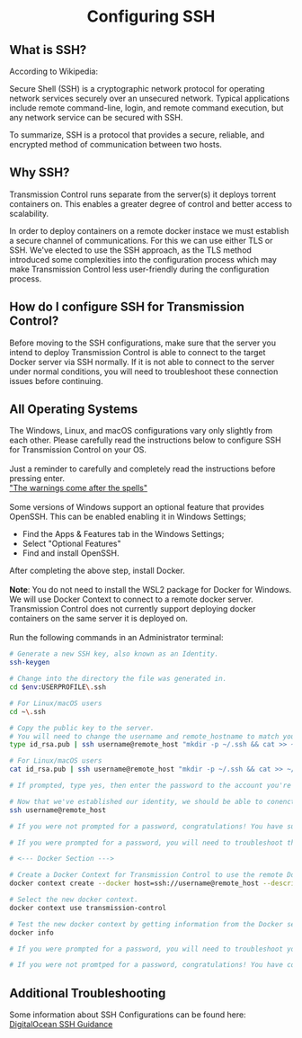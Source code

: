 # <h1 align="center">Configuring SSH</h1>

## What is SSH?
According to Wikipedia:

Secure Shell (SSH) is a cryptographic network protocol for operating network services securely over an unsecured network. Typical applications include remote command-line, login, and remote command execution, but any network service can be secured with SSH. 

To summarize, SSH is a protocol that provides a secure, reliable, and encrypted method of communication between two hosts.

## Why SSH?
Transmission Control runs separate from the server(s) it deploys torrent containers on. This enables a greater degree of control and better access to scalability. 

In order to deploy containers on a remote docker instace we must establish a secure channel of communications. For this we can use either TLS or SSH. We've elected to use the SSH approach, as the TLS method introduced some complexities into the configuration process which may make Transmission Control less user-friendly during the configuration process.

## How do I configure SSH for Transmission Control?
Before moving to the SSH configurations, make sure that the server you intend to deploy Transmission Control is able to connect to the target Docker server via SSH normally. If it is not able to connect to the server under normal conditions, you will need to troubleshoot these connection issues before continuing.

## All Operating Systems

The Windows, Linux, and macOS configurations vary only slightly from each other. Please carefully read the instructions below to configure SSH for Transmission Control on your OS.
<br><br>
Just a reminder to carefully and completely read the instructions before pressing enter.<br>
["The warnings come after the spells"](https://youtu.be/S8r8RAkLuz0?t=225)
<br><br>
Some versions of Windows support an optional feature that provides OpenSSH. This can be enabled enabling it in Windows Settings;
    
- Find the Apps & Features tab in the Windows Settings;
- Select "Optional Features"
- Find and install OpenSSH.


After completing the above step, install Docker.
<br><br>
<b>Note</b>: You do not need to install the WSL2 package for Docker for Windows. We will use Docker Context to connect to a remote docker server. Transmission Control does not currently support deploying docker containers on the same server it is deployed on.
<br><br>
Run the following commands in an Administrator terminal:
```bash
# Generate a new SSH key, also known as an Identity.
ssh-keygen

# Change into the directory the file was generated in.
cd $env:USERPROFILE\.ssh

# For Linux/macOS users
cd ~\.ssh

# Copy the public key to the server.
# You will need to change the username and remote_hostname to match your environment.
type id_rsa.pub | ssh username@remote_host "mkdir -p ~/.ssh && cat >> ~/.ssh/authorized_keys"

# For Linux/macOS users
cat id_rsa.pub | ssh username@remote_host "mkdir -p ~/.ssh && cat >> ~/.ssh/authorized_keys"

# If prompted, type yes, then enter the password to the account you're attempting to connect to.

# Now that we've established our identity, we should be able to conenct to the server without a password.
ssh username@remote_host

# If you were not prompted for a password, congratulations! You have successfully configured SSH for Transmission Control. You may proceed into the Docker Section.

# If you were prompted for a password, you will need to troubleshoot the connection issue. Please refer to the documentation from Digital Ocean for more information.

# <--- Docker Section --->

# Create a Docker Context for Transmission Control to use the remote Docker environment.
docker context create --docker host=ssh://username@remote_host --description="Context for Transmission Control Remote Docker Connection" transmission-control

# Select the new docker context.
docker context use transmission-control

# Test the new docker context by getting information from the Docker server.
docker info

# If you were prompted for a password, you will need to troubleshoot your ssh agent. If the issue persists, using SSH Host Configs is also supported by docker. You will need to change the host=ssh://username@remote_host to the name of the host config in your .ssh/config file. if you take this approach.

# If you were not promtped for a password, congratulations! You have configured Docker and SSH for Transmission Control.
```

## Additional Troubleshooting

Some information about SSH Configurations can be found here: [DigitalOcean SSH Guidance](https://www.digitalocean.com/community/tutorials/how-to-configure-ssh-key-based-authentication-on-a-linux-server)